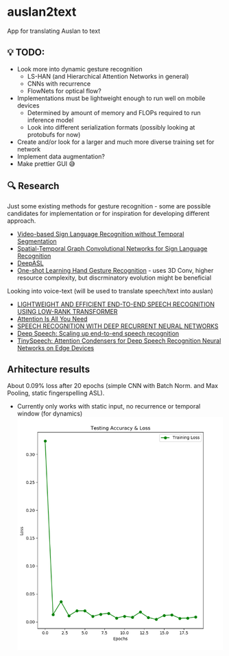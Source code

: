 # auslan2text #
App for translating Auslan to text

## :bulb: TODO: ##
 - Look more into dynamic gesture recognition
   - LS-HAN (and Hierarchical Attention Networks in general)
   - CNNs with recurrence
   - FlowNets for optical flow? 
 - Implementations must be lightweight enough to run well on mobile devices
   - Determined by amount of memory and FLOPs required to run inference model 
   - Look into different serialization formats (possibly looking at protobufs
	 for now)
 - Create and/or look for a larger and much more diverse training set for network
  - Implement data augmentation?
 - Make prettier GUI :sweat_smile: 
 
## :mag: Research ##
Just some existing methods for gesture recognition - some are possible
candidates for implementation or for inspiration for developing different
approach.
- [Video-based Sign Language Recognition without Temporal Segmentation](https://arxiv.org/pdf/1801.10111.pdf)
- [Spatial-Temporal Graph Convolutional Networks for Sign Language Recognition](https://arxiv.org/pdf/1901.11164.pdf)
- [DeepASL](https://arxiv.org/pdf/1802.07584.pdf)
- [One-shot Learning Hand Gesture Recognition](https://www.researchgate.net/publication/335801178_One-shot_Learning_Hand_Gesture_Recognition_Based_on_Lightweight_3D_Convolutional_Neural_Networks_for_Portable_Applications_on_Mobile_Systems) - uses 3D Conv, higher resource complexity, but discrminatory evolution might be beneficial

Looking into voice-text (will be used to translate speech/text into auslan)
 - [LIGHTWEIGHT AND EFFICIENT END-TO-END SPEECH RECOGNITION USING LOW-RANK TRANSFORMER](https://arxiv.org/pdf/1910.13923.pdf)
 - [Attention Is All You Need](https://arxiv.org/pdf/1706.03762.pdf)
 - [SPEECH RECOGNITION WITH DEEP RECURRENT NEURAL NETWORKS](https://www.cs.toronto.edu/~fritz/absps/RNN13.pdf)
 - [Deep Speech: Scaling up end-to-end speech recognition](https://arxiv.org/pdf/1412.5567.pdf)
 - [TinySpeech: Attention Condensers for Deep Speech Recognition Neural Networks on Edge Devices](https://arxiv.org/pdf/2008.04245.pdf)

## Arhitecture results ##

About 0.09% loss after 20 epochs (simple CNN with Batch Norm. and Max Pooling, static fingerspelling ASL).
 - Currently only works with static input, no recurrence or temporal window (for dynamics)
![20Epochs](./imgs/simple_cnn_results_20_epochs.png)
